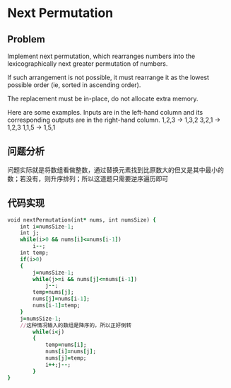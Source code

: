 # Next Permutation
## Problem 
Implement next permutation, which rearranges numbers into the lexicographically next greater permutation of numbers.

If such arrangement is not possible, it must rearrange it as the lowest possible order (ie, sorted in ascending order).

The replacement must be in-place, do not allocate extra memory.

Here are some examples. Inputs are in the left-hand column and its corresponding outputs are in the right-hand column.
1,2,3 → 1,3,2
3,2,1 → 1,2,3
1,1,5 → 1,5,1
## 问题分析
问题实际就是将数组看做整数，通过替换元素找到比原数大的但又是其中最小的数；若没有，则升序排列；所以这道题只需要逆序遍历即可

## 代码实现
```ruby
void nextPermutation(int* nums, int numsSize) {
    int i=numsSize-1;
    int j;
    while(i>0 && nums[i]<=nums[i-1])
        i--;
    int temp;
    if(i>0)
    {
        j=numsSize-1;
        while(j>=i && nums[j]<=nums[i-1])
            j--;
        temp=nums[j];
        nums[j]=nums[i-1];
        nums[i-1]=temp;
    }
    j=numsSize-1;
    //这种情况输入的数组是降序的，所以正好倒转
        while(i<j)
        {
            temp=nums[i];
            nums[i]=nums[j];
            nums[j]=temp;
            i++;j--;
        }
}
```
